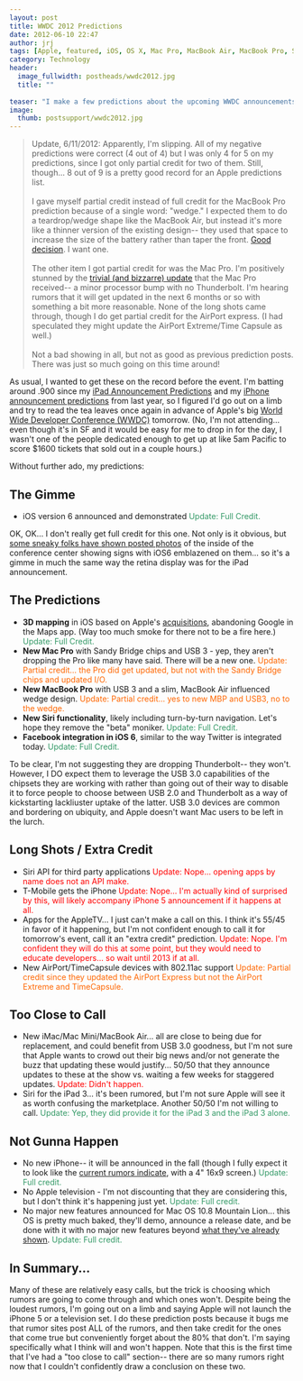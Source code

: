 ```yaml
---
layout: post
title: WWDC 2012 Predictions
date: 2012-06-10 22:47
author: jrj
tags: [Apple, featured, iOS, OS X, Mac Pro, MacBook Air, MacBook Pro, Siri]
category: Technology
header:
  image_fullwidth: postheads/wwdc2012.jpg
  title: ""
  
teaser: "I make a few predictions about the upcoming WWDC announcements from Apple..."
image: 
  thumb: postsupport/wwdc2012.jpg
---
```

 >Update, 6/11/2012: Apparently, I'm slipping. All of my negative predictions were correct (4 out of 4) but I was only 4 for 5 on my predictions, since I got only partial credit for two of them. Still, though... 8 out of 9 is a pretty good record for an Apple predictions list.<br/><br/>I gave myself partial credit instead of full credit for the MacBook Pro prediction because of a single word: &quot;wedge.&quot; I expected them to do a teardrop/wedge shape like the MacBook Air, but instead it's more like a thinner version of the existing design-- they used that space to increase the size of the battery rather than taper the front. [Good decision][1]. I want one.<br/><br/>The other item I got partial credit for was the Mac Pro. I'm positively stunned by the [trivial (and bizzarre) update][2] that the Mac Pro received-- a minor processor bump with no Thunderbolt. I'm hearing rumors that it will get updated in the next 6 months or so with something a bit more reasonable. None of the long shots came through, though I do get partial credit for the AirPort express. (I had speculated they might update the AirPort Extreme/Time Capsule as well.) <br/><br/>Not a bad showing in all, but not as good as previous prediction posts. There was just so much going on this time around!

As usual, I wanted to get these on the record before the event. I'm batting around .900 since my [iPad Announcement Predictions][3] and my [iPhone announcement predictions][4] from last year, so I figured I'd go out on a limb and try to read the tea leaves once again in advance of Apple's big [World Wide Developer Conference (WWDC)][5] tomorrow. (No, I'm not attending... even though it's in SF and it would be easy for me to drop in for the day, I wasn't one of the people dedicated enough to get up at like 5am Pacific to score $1600 tickets that sold out in a couple hours.)

Without further ado, my predictions:

## The Gimme

 - iOS version 6 announced and demonstrated <span style="color: #339966">Update: Full Credit.</span>

OK, OK... I don't really get full credit for this one. Not only is it obvious, but [some sneaky folks have shown posted photos][6] of the inside of the conference center showing signs with iOS6 emblazened on them... so it's a gimme in much the same way the retina display was for the iPad announcement.

## The Predictions

 - **3D mapping** in iOS based on Apple's [acquisitions][7], abandoning Google in the Maps app. (Way too much smoke for there not to be a fire here.) <span style="color: #339966">Update: Full Credit.</span>
 - **New Mac Pro** with Sandy Bridge chips and USB 3 - yep, they aren't dropping the Pro like many have said. There will be a new one. <span style="color: #ff6600">Update: Partial credit... the Pro did get updated, but not with the Sandy Bridge chips and updated I/O.</span>
 - **New MacBook Pro** with USB 3 and a slim, MacBook Air influenced wedge design. <span style="color: #ff6600">Update: Partial credit... yes to new MBP and USB3, no to the wedge.</span>
 - **New Siri functionality**, likely including turn-by-turn navigation. Let's hope they remove the "beta" moniker. <span style="color: #339966">Update: Full Credit.</span>
 - **Facebook integration in iOS 6**, similar to the way Twitter is integrated today. <span style="color: #339966">Update: Full Credit.</span>

To be clear, I'm not suggesting they are dropping Thunderbolt-- they won't. However, I DO expect them to leverage the USB 3.0 capabilities of the chipsets they are working with rather than going out of their way to disable it to force people to choose between USB 2.0 and Thunderbolt as a way of kickstarting lackliuster uptake of the latter. USB 3.0 devices are common and bordering on ubiquity, and Apple doesn't want Mac users to be left in the lurch.

## Long Shots / Extra Credit

 - Siri API for third party applications <span style="color: #ff0000">Update: Nope... opening apps by name does not an API make.</span>
 - T-Mobile gets the iPhone <span style="color: #ff0000">Update: Nope... I'm actually kind of surprised by this, will likely accompany iPhone 5 announcement if it happens at all.</span>
 - Apps for the AppleTV... I just can't make a call on this. I think it's 55/45 in favor of it happening, but I'm not confident enough to call it for tomorrow's event, call it an "extra credit" prediction. <span style="color: #ff0000">Update: Nope. I'm confident they will do this at some point, but they would need to educate developers... so wait until 2013 if at all.</span>
 - New AirPort/TimeCapsule devices with 802.11ac support <span style="color: #ff6600">Update: Partial credit since they updated the AirPort Express but not the AirPort Extreme and TimeCapsule. </span>

## Too Close to Call

 - New iMac/Mac Mini/MacBook Air... all are close to being due for replacement, and could benefit from USB 3.0 goodness, but I'm not sure that Apple wants to crowd out their big news and/or not generate the buzz that updating these would justify... 50/50 that they announce updates to these at the show vs. waiting a few weeks for staggered updates. <span style="color: #ff0000">Update: Didn't happen.</span>
 - Siri for the iPad 3... it's been rumored, but I'm not sure Apple will see it as worth confusing the marketplace. Another 50/50 I'm not willing to call. <span style="color: #339966">Update: Yep, they did provide it for the iPad 3 and the iPad 3 alone.</span>

## Not Gunna Happen

 - No new iPhone-- it will be announced in the fall (though I fully expect it to look like the [current rumors indicate][8], with a 4" 16x9 screen.) <span style="color: #339966">Update: Full credit.</span>
 - No Apple television - I'm not discounting that they are considering this, but I don't think it's happening just yet. <span style="color: #339966">Update: Full credit.</span>
 - No major new features announced for Mac OS 10.8 Mountain Lion... this OS is pretty much baked, they'll demo, announce a release date, and be done with it with no major new features beyond [what they've already shown][9]. <span style="color: #339966">Update: Full credit.</span>

## In Summary...

Many of these are relatively easy calls, but the trick is choosing which rumors are going to come through and which ones won't. Despite being the loudest rumors, I'm going out on a limb and saying Apple will not launch the iPhone 5 or a television set. I do these prediction posts because it bugs me that rumor sites post ALL of the rumors, and then take credit for the ones that come true but conveniently forget about the 80% that don't. I'm saying specifically what I think will and won't happen. Note that this is the first time that I've had a "too close to call" section-- there are so many rumors right now that I couldn't confidently draw a conclusion on these two.

[1]: http://www.apple.com/macbook-pro/
[2]: http://www.theverge.com/2012/6/11/3078180/apple-incrementally-updates-mac-pro-desktop-for-2012
[3]: http://blog.jrj.org/2012/03/06/ipad-announcement-predictions/
[4]: http://blog.jrj.org/2011/10/01/iphone-announcement-predictions/
[5]: https://developer.apple.com/wwdc/
[6]: http://www.macstories.net/news/ios-6-confirmed-new-banners-up-at-moscone-west/
[7]: http://9to5mac.com/2011/10/29/apple-acquired-mind-blowing-3d-mapping-company-c3-technologies-looking-to-take-ios-maps-to-the-next-level/
[8]: http://9to5mac.com/2012/05/29/photos-black-and-white-next-generation-metal-iphone-backs-mini-dock-taller-screen-moved-earphone-jack-present/
[9]: http://www.apple.com/macosx/mountain-lion/features.html